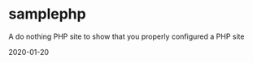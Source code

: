 samplephp
=========

A do nothing PHP site to show that you properly configured a PHP site

2020-01-20
